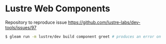 # Lustre Web Components

Repository to reproduce issue https://github.com/lustre-labs/dev-tools/issues/97

```bash
$ gleam run -m lustre/dev build component greet # produces an error on my end
```
